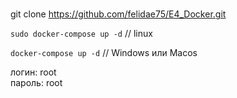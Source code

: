 #
git clone https://github.com/felidae75/E4_Docker.git

  
`sudo docker-compose up -d` // linux

`docker-compose up -d` // Windows или Macos


логин: root  
пароль: root
